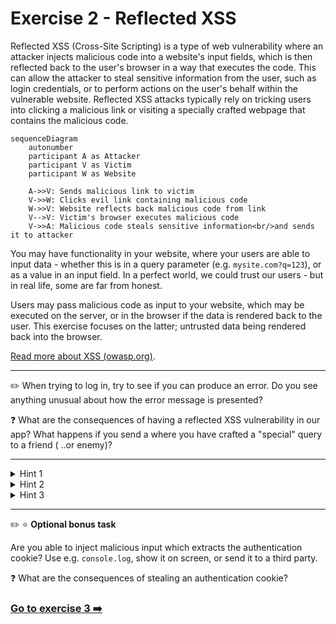 
# Exercise 2 - Reflected XSS

Reflected XSS (Cross-Site Scripting) is a type of web vulnerability where an attacker injects malicious code into a website's input fields, which is then reflected back to the user's browser in a way that executes the code. This can allow the attacker to steal sensitive information from the user, such as login credentials, or to perform actions on the user's behalf within the vulnerable website. Reflected XSS attacks typically rely on tricking users into clicking a malicious link or visiting a specially crafted webpage that contains the malicious code.

```mermaid
sequenceDiagram
    autonumber
    participant A as Attacker
    participant V as Victim
    participant W as Website

    A->>V: Sends malicious link to victim
    V->>W: Clicks evil link containing malicious code
    W->>V: Website reflects back malicious code from link
    V-->V: Victim's browser executes malicious code
    V->>A: Malicious code steals sensitive information<br/>and sends it to attacker
```

You may have functionality in your website, where your users are able to input data - whether this is in a query parameter (e.g. `mysite.com?q=123`), or as a value in an input field. In a perfect world, we could trust our users - but in real life, some are far from honest.

Users may pass malicious code as input to your website, which may be executed on the server, or in the browser if the data is rendered back to the user. This exercise focuses on the latter; untrusted data being rendered back into the browser.

[Read more about XSS (owasp.org)](https://www.owasp.org/index.php/Cross-site_Scripting_(XSS)).

---

:pencil2: When trying to log in, try to see if you can produce an error. Do you see anything unusual about how the error message is presented?

:question: What are the consequences of having a reflected XSS vulnerability in our app? What happens if you send a where you have crafted a "special" query to a friend ( ..or enemy)?

---

<details>
    <summary>Hint 1</summary>
    Look at the URL query parameter. What happens if you try changing the query parameter?
</details>

<details>
    <summary>Hint 2</summary>
    Try to pass something that is evaluated by the browser as the query parameter.
</details>

<details>
  <summary>Hint 3</summary>
  
  Have a look at this example. The following link will execute a script that alerts the user with the message "hello".

  ```
  http://localhost:3000/error?message=<script>alert("hello");</script>
  ```
</details>

---

:pencil2: :star: __Optional bonus task__

Are you able to inject malicious input which extracts the authentication cookie? Use e.g. `console.log`, show it on screen, or send it to a third party. 

:question: What are the consequences of stealing an authentication cookie?

### [Go to exercise 3 :arrow_right:](../exercise-3/README.md)
